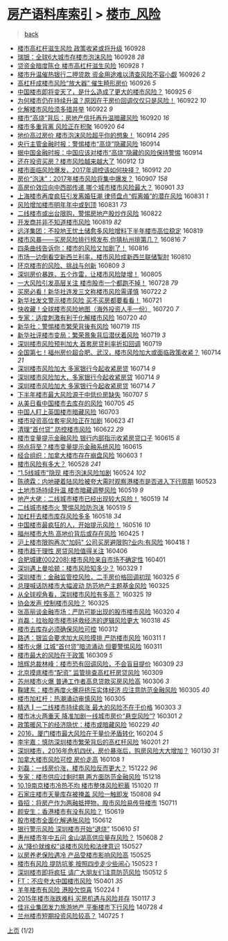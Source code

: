 [房产语料库索引](../../README.md)  > [楼市_风险](楼市_风险.md)
====
> [back](../README.md)

- [楼市高杠杆滋生风险 政策收紧或将升级](http://jkwz.applinzi.com/ittc/6882835390741873668.html#%E6%A5%BC%E5%B8%82%E9%AB%98%E6%9D%A0%E6%9D%86%E6%BB%8B%E7%94%9F%E9%A3%8E%E9%99%A9+%E6%94%BF%E7%AD%96%E6%94%B6%E7%B4%A7%E6%88%96%E5%B0%86%E5%8D%87%E7%BA%A7) 160928  
- [瑞银：全球6大城市存楼市泡沫风险](http://jkwz.applinzi.com/ittc/6882853991909688325.html#%E7%91%9E%E9%93%B6%EF%BC%9A%E5%85%A8%E7%90%836%E5%A4%A7%E5%9F%8E%E5%B8%82%E5%AD%98%E6%A5%BC%E5%B8%82%E6%B3%A1%E6%B2%AB%E9%A3%8E%E9%99%A9) 160928 *28* 
- [贷资金暗度陈仓 楼市高杠杆滋生风险](http://jkwz.applinzi.com/ittc/6882811814227739653.html#%E8%B4%B7%E8%B5%84%E9%87%91%E6%9A%97%E5%BA%A6%E9%99%88%E4%BB%93+%E6%A5%BC%E5%B8%82%E9%AB%98%E6%9D%A0%E6%9D%86%E6%BB%8B%E7%94%9F%E9%A3%8E%E9%99%A9) 160928 *1* 
- [楼市升温催热银行二押贷款 资金用途难以清查风险不容小觑](http://jkwz.applinzi.com/ittc/6882106393825379333.html#%E6%A5%BC%E5%B8%82%E5%8D%87%E6%B8%A9%E5%82%AC%E7%83%AD%E9%93%B6%E8%A1%8C%E4%BA%8C%E6%8A%BC%E8%B4%B7%E6%AC%BE+%E8%B5%84%E9%87%91%E7%94%A8%E9%80%94%E9%9A%BE%E4%BB%A5%E6%B8%85%E6%9F%A5%E9%A3%8E%E9%99%A9%E4%B8%8D%E5%AE%B9%E5%B0%8F%E8%A7%91) 160926 *2* 
- [高杠杆成楼市风险“放大器” 催生畸形房价](http://jkwz.applinzi.com/ittc/6882069698170061828.html#%E9%AB%98%E6%9D%A0%E6%9D%86%E6%88%90%E6%A5%BC%E5%B8%82%E9%A3%8E%E9%99%A9%E2%80%9C%E6%94%BE%E5%A4%A7%E5%99%A8%E2%80%9D+%E5%82%AC%E7%94%9F%E7%95%B8%E5%BD%A2%E6%88%BF%E4%BB%B7) 160926 *5* 
- [中国楼市即将变天了，是什么造成了更大的楼市风险？](http://jkwz.applinzi.com/ittc/6881771073758036996.html#%E4%B8%AD%E5%9B%BD%E6%A5%BC%E5%B8%82%E5%8D%B3%E5%B0%86%E5%8F%98%E5%A4%A9%E4%BA%86%EF%BC%8C%E6%98%AF%E4%BB%80%E4%B9%88%E9%80%A0%E6%88%90%E4%BA%86%E6%9B%B4%E5%A4%A7%E7%9A%84%E6%A5%BC%E5%B8%82%E9%A3%8E%E9%99%A9%EF%BC%9F) 160925 *6* 
- [为何楼市仍在持续升温？原因在于房价回调仅仅只是风险！](http://jkwz.applinzi.com/ittc/6880718147241378820.html#%E4%B8%BA%E4%BD%95%E6%A5%BC%E5%B8%82%E4%BB%8D%E5%9C%A8%E6%8C%81%E7%BB%AD%E5%8D%87%E6%B8%A9%EF%BC%9F%E5%8E%9F%E5%9B%A0%E5%9C%A8%E4%BA%8E%E6%88%BF%E4%BB%B7%E5%9B%9E%E8%B0%83%E4%BB%85%E4%BB%85%E5%8F%AA%E6%98%AF%E9%A3%8E%E9%99%A9%EF%BC%81) 160922 *10* 
- [化解楼市风险须多措并举](http://jkwz.applinzi.com/ittc/6880633463027270660.html#%E5%8C%96%E8%A7%A3%E6%A5%BC%E5%B8%82%E9%A3%8E%E9%99%A9%E9%A1%BB%E5%A4%9A%E6%8E%AA%E5%B9%B6%E4%B8%BE) 160922 *9* 
- [楼市“高烧”背后：房地产信托再升温暗藏风险](http://jkwz.applinzi.com/ittc/6879833660617917444.html#%E6%A5%BC%E5%B8%82%E2%80%9C%E9%AB%98%E7%83%A7%E2%80%9D%E8%83%8C%E5%90%8E%EF%BC%9A%E6%88%BF%E5%9C%B0%E4%BA%A7%E4%BF%A1%E6%89%98%E5%86%8D%E5%8D%87%E6%B8%A9%E6%9A%97%E8%97%8F%E9%A3%8E%E9%99%A9) 160920 *16* 
- [楼市多重背离 风险正在积聚](http://jkwz.applinzi.com/ittc/6879768540197946373.html#%E6%A5%BC%E5%B8%82%E5%A4%9A%E9%87%8D%E8%83%8C%E7%A6%BB+%E9%A3%8E%E9%99%A9%E6%AD%A3%E5%9C%A8%E7%A7%AF%E8%81%9A) 160920 *64* 
- [地价高过房价 楼市泡沫风险超乎你的想象！](http://jkwz.applinzi.com/ittc/6877813436498576388.html#%E5%9C%B0%E4%BB%B7%E9%AB%98%E8%BF%87%E6%88%BF%E4%BB%B7+%E6%A5%BC%E5%B8%82%E6%B3%A1%E6%B2%AB%E9%A3%8E%E9%99%A9%E8%B6%85%E4%B9%8E%E4%BD%A0%E7%9A%84%E6%83%B3%E8%B1%A1%EF%BC%81) 160914 *295* 
- [央行主管金融时报：警惕楼市“高烧”隐藏风险](http://jkwz.applinzi.com/ittc/6877650480896934917.html#%E5%A4%AE%E8%A1%8C%E4%B8%BB%E7%AE%A1%E9%87%91%E8%9E%8D%E6%97%B6%E6%8A%A5%EF%BC%9A%E8%AD%A6%E6%83%95%E6%A5%BC%E5%B8%82%E2%80%9C%E9%AB%98%E7%83%A7%E2%80%9D%E9%9A%90%E8%97%8F%E9%A3%8E%E9%99%A9) 160914  
- [据中国金融时报：中国应该对楼市“高烧”隐藏的风险保持警惕](http://jkwz.applinzi.com/ittc/6877633567743542277.html#%E6%8D%AE%E4%B8%AD%E5%9B%BD%E9%87%91%E8%9E%8D%E6%97%B6%E6%8A%A5%EF%BC%9A%E4%B8%AD%E5%9B%BD%E5%BA%94%E8%AF%A5%E5%AF%B9%E6%A5%BC%E5%B8%82%E2%80%9C%E9%AB%98%E7%83%A7%E2%80%9D%E9%9A%90%E8%97%8F%E7%9A%84%E9%A3%8E%E9%99%A9%E4%BF%9D%E6%8C%81%E8%AD%A6%E6%83%95) 160914  
- [还在投资买房？楼市风险越来越大了](http://jkwz.applinzi.com/ittc/6877042837035680773.html#%E8%BF%98%E5%9C%A8%E6%8A%95%E8%B5%84%E4%B9%B0%E6%88%BF%EF%BC%9F%E6%A5%BC%E5%B8%82%E9%A3%8E%E9%99%A9%E8%B6%8A%E6%9D%A5%E8%B6%8A%E5%A4%A7%E4%BA%86) 160912 *13* 
- [楼市面临风险爆发，2017年调控该如何抉择？](http://jkwz.applinzi.com/ittc/6876921264496706564.html#%E6%A5%BC%E5%B8%82%E9%9D%A2%E4%B8%B4%E9%A3%8E%E9%99%A9%E7%88%86%E5%8F%91%EF%BC%8C2017%E5%B9%B4%E8%B0%83%E6%8E%A7%E8%AF%A5%E5%A6%82%E4%BD%95%E6%8A%89%E6%8B%A9%EF%BC%9F) 160912 *20* 
- [房价“泡沫”：2017年楼市风险将集中爆发？](http://jkwz.applinzi.com/ittc/6875152868465705988.html#%E6%88%BF%E4%BB%B7%E2%80%9C%E6%B3%A1%E6%B2%AB%E2%80%9D%EF%BC%9A2017%E5%B9%B4%E6%A5%BC%E5%B8%82%E9%A3%8E%E9%99%A9%E5%B0%86%E9%9B%86%E4%B8%AD%E7%88%86%E5%8F%91%EF%BC%9F) 160907 *158* 
- [高房价效应向中西部传递 哪个城市楼市风险最大？](http://jkwz.applinzi.com/ittc/6872983439334179844.html#%E9%AB%98%E6%88%BF%E4%BB%B7%E6%95%88%E5%BA%94%E5%90%91%E4%B8%AD%E8%A5%BF%E9%83%A8%E4%BC%A0%E9%80%92+%E5%93%AA%E4%B8%AA%E5%9F%8E%E5%B8%82%E6%A5%BC%E5%B8%82%E9%A3%8E%E9%99%A9%E6%9C%80%E5%A4%A7%EF%BC%9F) 160901 *33* 
- [上海楼市再度疯狂引发离婚狂潮 律师盘点“假离婚”的潜在风险](http://jkwz.applinzi.com/ittc/6872538958885553156.html#%E4%B8%8A%E6%B5%B7%E6%A5%BC%E5%B8%82%E5%86%8D%E5%BA%A6%E7%96%AF%E7%8B%82%E5%BC%95%E5%8F%91%E7%A6%BB%E5%A9%9A%E7%8B%82%E6%BD%AE+%E5%BE%8B%E5%B8%88%E7%9B%98%E7%82%B9%E2%80%9C%E5%81%87%E7%A6%BB%E5%A9%9A%E2%80%9D%E7%9A%84%E6%BD%9C%E5%9C%A8%E9%A3%8E%E9%99%A9) 160831 *1* 
- [风险增加楼市明年年中或到顶](http://jkwz.applinzi.com/ittc/6872443507234587653.html#%E9%A3%8E%E9%99%A9%E5%A2%9E%E5%8A%A0%E6%A5%BC%E5%B8%82%E6%98%8E%E5%B9%B4%E5%B9%B4%E4%B8%AD%E6%88%96%E5%88%B0%E9%A1%B6) 160831 *73* 
- [二线楼市或出台限购，警惕房地产股炒作风险](http://jkwz.applinzi.com/ittc/6869137086669652997.html#%E4%BA%8C%E7%BA%BF%E6%A5%BC%E5%B8%82%E6%88%96%E5%87%BA%E5%8F%B0%E9%99%90%E8%B4%AD%EF%BC%8C%E8%AD%A6%E6%83%95%E6%88%BF%E5%9C%B0%E4%BA%A7%E8%82%A1%E7%82%92%E4%BD%9C%E9%A3%8E%E9%99%A9) 160822  
- [开发商并非不知道楼市风险](http://jkwz.applinzi.com/ittc/6868207783782122501.html#%E5%BC%80%E5%8F%91%E5%95%86%E5%B9%B6%E9%9D%9E%E4%B8%8D%E7%9F%A5%E9%81%93%E6%A5%BC%E5%B8%82%E9%A3%8E%E9%99%A9) 160819 *82* 
- [远洋集团：不投地王忧土储愈多风险增料下半年楼市高位稳定](http://jkwz.applinzi.com/ittc/6868058450730419204.html#%E8%BF%9C%E6%B4%8B%E9%9B%86%E5%9B%A2%EF%BC%9A%E4%B8%8D%E6%8A%95%E5%9C%B0%E7%8E%8B%E5%BF%A7%E5%9C%9F%E5%82%A8%E6%84%88%E5%A4%9A%E9%A3%8E%E9%99%A9%E5%A2%9E%E6%96%99%E4%B8%8B%E5%8D%8A%E5%B9%B4%E6%A5%BC%E5%B8%82%E9%AB%98%E4%BD%8D%E7%A8%B3%E5%AE%9A) 160819  
- [楼市风暴——买房风险排行榜发布,你猜杭州排第几？](http://jkwz.applinzi.com/ittc/6866968303104427012.html#%E6%A5%BC%E5%B8%82%E9%A3%8E%E6%9A%B4%E2%80%94%E2%80%94%E4%B9%B0%E6%88%BF%E9%A3%8E%E9%99%A9%E6%8E%92%E8%A1%8C%E6%A6%9C%E5%8F%91%E5%B8%83%2C%E4%BD%A0%E7%8C%9C%E6%9D%AD%E5%B7%9E%E6%8E%92%E7%AC%AC%E5%87%A0%EF%BC%9F) 160816 *7* 
- [四条曲线告诉你：楼市的风险又加剧了！](http://jkwz.applinzi.com/ittc/6866856401967776773.html#%E5%9B%9B%E6%9D%A1%E6%9B%B2%E7%BA%BF%E5%91%8A%E8%AF%89%E4%BD%A0%EF%BC%9A%E6%A5%BC%E5%B8%82%E7%9A%84%E9%A3%8E%E9%99%A9%E5%8F%88%E5%8A%A0%E5%89%A7%E4%BA%86%EF%BC%81) 160816  
- [市场一边倒看空新西兰利率，楼市风险成新西兰联储掣肘](http://jkwz.applinzi.com/ittc/6864681186928100357.html#%E5%B8%82%E5%9C%BA%E4%B8%80%E8%BE%B9%E5%80%92%E7%9C%8B%E7%A9%BA%E6%96%B0%E8%A5%BF%E5%85%B0%E5%88%A9%E7%8E%87%EF%BC%8C%E6%A5%BC%E5%B8%82%E9%A3%8E%E9%99%A9%E6%88%90%E6%96%B0%E8%A5%BF%E5%85%B0%E8%81%94%E5%82%A8%E6%8E%A3%E8%82%98) 160810  
- [环京楼市的风险、挑战与创新](http://jkwz.applinzi.com/ittc/6864297727122473988.html#%E7%8E%AF%E4%BA%AC%E6%A5%BC%E5%B8%82%E7%9A%84%E9%A3%8E%E9%99%A9%E3%80%81%E6%8C%91%E6%88%98%E4%B8%8E%E5%88%9B%E6%96%B0) 160809 *3* 
- [深圳房价暴跌，五个炸雷，让楼市风险陡增！](http://jkwz.applinzi.com/ittc/6863001084565652485.html#%E6%B7%B1%E5%9C%B3%E6%88%BF%E4%BB%B7%E6%9A%B4%E8%B7%8C%EF%BC%8C%E4%BA%94%E4%B8%AA%E7%82%B8%E9%9B%B7%EF%BC%8C%E8%AE%A9%E6%A5%BC%E5%B8%82%E9%A3%8E%E9%99%A9%E9%99%A1%E5%A2%9E%EF%BC%81) 160805  
- [一大风险引发高层关注 楼市股市一个都跑不掉！](http://jkwz.applinzi.com/ittc/6859995095604134916.html#%E4%B8%80%E5%A4%A7%E9%A3%8E%E9%99%A9%E5%BC%95%E5%8F%91%E9%AB%98%E5%B1%82%E5%85%B3%E6%B3%A8+%E6%A5%BC%E5%B8%82%E8%82%A1%E5%B8%82%E4%B8%80%E4%B8%AA%E9%83%BD%E8%B7%91%E4%B8%8D%E6%8E%89%EF%BC%81) 160728 *79* 
- [买房必看！新华社连发三文称楼市风险需谨慎](http://jkwz.applinzi.com/ittc/6857365184590644228.html#%E4%B9%B0%E6%88%BF%E5%BF%85%E7%9C%8B%EF%BC%81%E6%96%B0%E5%8D%8E%E7%A4%BE%E8%BF%9E%E5%8F%91%E4%B8%89%E6%96%87%E7%A7%B0%E6%A5%BC%E5%B8%82%E9%A3%8E%E9%99%A9%E9%9C%80%E8%B0%A8%E6%85%8E) 160722 *2* 
- [新华社发文警示楼市风险 买不买房都要看看！](http://jkwz.applinzi.com/ittc/6857358203393934341.html#%E6%96%B0%E5%8D%8E%E7%A4%BE%E5%8F%91%E6%96%87%E8%AD%A6%E7%A4%BA%E6%A5%BC%E5%B8%82%E9%A3%8E%E9%99%A9+%E4%B9%B0%E4%B8%8D%E4%B9%B0%E6%88%BF%E9%83%BD%E8%A6%81%E7%9C%8B%E7%9C%8B%EF%BC%81) 160721  
- [快收藏！全球楼市风险地图（海外投资人手一份）](http://jkwz.applinzi.com/ittc/6856928719259845636.html#%E5%BF%AB%E6%94%B6%E8%97%8F%EF%BC%81%E5%85%A8%E7%90%83%E6%A5%BC%E5%B8%82%E9%A3%8E%E9%99%A9%E5%9C%B0%E5%9B%BE%EF%BC%88%E6%B5%B7%E5%A4%96%E6%8A%95%E8%B5%84%E4%BA%BA%E6%89%8B%E4%B8%80%E4%BB%BD%EF%BC%89) 160720 *7* 
- [专家：适度刺激有利于化解楼市风险](http://jkwz.applinzi.com/ittc/6856851503180153861.html#%E4%B8%93%E5%AE%B6%EF%BC%9A%E9%80%82%E5%BA%A6%E5%88%BA%E6%BF%80%E6%9C%89%E5%88%A9%E4%BA%8E%E5%8C%96%E8%A7%A3%E6%A5%BC%E5%B8%82%E9%A3%8E%E9%99%A9) 160720 *40* 
- [新华社：警惕楼市繁荣背後有风险](http://jkwz.applinzi.com/ittc/6856615341144409092.html#%E6%96%B0%E5%8D%8E%E7%A4%BE%EF%BC%9A%E8%AD%A6%E6%83%95%E6%A5%BC%E5%B8%82%E7%B9%81%E8%8D%A3%E8%83%8C%E5%BE%8C%E6%9C%89%E9%A3%8E%E9%99%A9) 160719 *115* 
- [新华社评楼市变局：繁荣景象背后潜伏着风险](http://jkwz.applinzi.com/ittc/6856605119893996549.html#%E6%96%B0%E5%8D%8E%E7%A4%BE%E8%AF%84%E6%A5%BC%E5%B8%82%E5%8F%98%E5%B1%80%EF%BC%9A%E7%B9%81%E8%8D%A3%E6%99%AF%E8%B1%A1%E8%83%8C%E5%90%8E%E6%BD%9C%E4%BC%8F%E7%9D%80%E9%A3%8E%E9%99%A9) 160719 *3* 
- [深圳楼市风险预判加大 首套房贷利率折扣回调](http://jkwz.applinzi.com/ittc/6856473493230846981.html#%E6%B7%B1%E5%9C%B3%E6%A5%BC%E5%B8%82%E9%A3%8E%E9%99%A9%E9%A2%84%E5%88%A4%E5%8A%A0%E5%A4%A7+%E9%A6%96%E5%A5%97%E6%88%BF%E8%B4%B7%E5%88%A9%E7%8E%87%E6%8A%98%E6%89%A3%E5%9B%9E%E8%B0%83) 160719  
- [全国第七！福州房价超合肥、武汉，楼市风险加大或面临政策收紧？](http://jkwz.applinzi.com/ittc/6854796263995999237.html#%E5%85%A8%E5%9B%BD%E7%AC%AC%E4%B8%83%EF%BC%81%E7%A6%8F%E5%B7%9E%E6%88%BF%E4%BB%B7%E8%B6%85%E5%90%88%E8%82%A5%E3%80%81%E6%AD%A6%E6%B1%89%EF%BC%8C%E6%A5%BC%E5%B8%82%E9%A3%8E%E9%99%A9%E5%8A%A0%E5%A4%A7%E6%88%96%E9%9D%A2%E4%B8%B4%E6%94%BF%E7%AD%96%E6%94%B6%E7%B4%A7%EF%BC%9F) 160714 *21* 
- [深圳楼市风险加大 多家银行今起收紧房贷](http://jkwz.applinzi.com/ittc/6854700009119024133.html#%E6%B7%B1%E5%9C%B3%E6%A5%BC%E5%B8%82%E9%A3%8E%E9%99%A9%E5%8A%A0%E5%A4%A7+%E5%A4%9A%E5%AE%B6%E9%93%B6%E8%A1%8C%E4%BB%8A%E8%B5%B7%E6%94%B6%E7%B4%A7%E6%88%BF%E8%B4%B7) 160714 *9* 
- [深圳楼市风险加大，多家银行今起收紧房贷](http://jkwz.applinzi.com/ittc/6854640642873099268.html#%E6%B7%B1%E5%9C%B3%E6%A5%BC%E5%B8%82%E9%A3%8E%E9%99%A9%E5%8A%A0%E5%A4%A7%EF%BC%8C%E5%A4%9A%E5%AE%B6%E9%93%B6%E8%A1%8C%E4%BB%8A%E8%B5%B7%E6%94%B6%E7%B4%A7%E6%88%BF%E8%B4%B7) 160714 *9* 
- [深圳楼市风险加大 多家银行今起收紧房贷](http://jkwz.applinzi.com/ittc/6854634372996793349.html#%E6%B7%B1%E5%9C%B3%E6%A5%BC%E5%B8%82%E9%A3%8E%E9%99%A9%E5%8A%A0%E5%A4%A7+%E5%A4%9A%E5%AE%B6%E9%93%B6%E8%A1%8C%E4%BB%8A%E8%B5%B7%E6%94%B6%E7%B4%A7%E6%88%BF%E8%B4%B7) 160714 *7* 
- [下半年楼市最大风险源于中低价房缺失](http://jkwz.applinzi.com/ittc/6851957825559069701.html#%E4%B8%8B%E5%8D%8A%E5%B9%B4%E6%A5%BC%E5%B8%82%E6%9C%80%E5%A4%A7%E9%A3%8E%E9%99%A9%E6%BA%90%E4%BA%8E%E4%B8%AD%E4%BD%8E%E4%BB%B7%E6%88%BF%E7%BC%BA%E5%A4%B1) 160707 *5* 
- [从美日看中国楼市去库存的风险](http://jkwz.applinzi.com/ittc/6847795220993033220.html#%E4%BB%8E%E7%BE%8E%E6%97%A5%E7%9C%8B%E4%B8%AD%E5%9B%BD%E6%A5%BC%E5%B8%82%E5%8E%BB%E5%BA%93%E5%AD%98%E7%9A%84%E9%A3%8E%E9%99%A9) 160705 *45* 
- [中国人盯上英国楼市暗藏风险](http://jkwz.applinzi.com/ittc/6850574245071160324.html#%E4%B8%AD%E5%9B%BD%E4%BA%BA%E7%9B%AF%E4%B8%8A%E8%8B%B1%E5%9B%BD%E6%A5%BC%E5%B8%82%E6%9A%97%E8%97%8F%E9%A3%8E%E9%99%A9) 160703  
- [楼市投资高位套牢风险正在加剧](http://jkwz.applinzi.com/ittc/6846860616257766405.html#%E6%A5%BC%E5%B8%82%E6%8A%95%E8%B5%84%E9%AB%98%E4%BD%8D%E5%A5%97%E7%89%A2%E9%A3%8E%E9%99%A9%E6%AD%A3%E5%9C%A8%E5%8A%A0%E5%89%A7) 160623 *41* 
- [清理“首付贷” 防控楼市风险](http://jkwz.applinzi.com/ittc/6846505787350057988.html#%E6%B8%85%E7%90%86%E2%80%9C%E9%A6%96%E4%BB%98%E8%B4%B7%E2%80%9D+%E9%98%B2%E6%8E%A7%E6%A5%BC%E5%B8%82%E9%A3%8E%E9%99%A9) 160622 *29* 
- [楼市变量提示金融风险 银行内部指示收紧房贷口子](http://jkwz.applinzi.com/ittc/6843879920513844228.html#%E6%A5%BC%E5%B8%82%E5%8F%98%E9%87%8F%E6%8F%90%E7%A4%BA%E9%87%91%E8%9E%8D%E9%A3%8E%E9%99%A9+%E9%93%B6%E8%A1%8C%E5%86%85%E9%83%A8%E6%8C%87%E7%A4%BA%E6%94%B6%E7%B4%A7%E6%88%BF%E8%B4%B7%E5%8F%A3%E5%AD%90) 160615 *8* 
- [拐点将至？楼市变量提示金融系统风险](http://jkwz.applinzi.com/ittc/6843872906811278340.html#%E6%8B%90%E7%82%B9%E5%B0%86%E8%87%B3%EF%BC%9F%E6%A5%BC%E5%B8%82%E5%8F%98%E9%87%8F%E6%8F%90%E7%A4%BA%E9%87%91%E8%9E%8D%E7%B3%BB%E7%BB%9F%E9%A3%8E%E9%99%A9) 160615  
- [经合组织：加拿大楼市存在崩盘风险](http://jkwz.applinzi.com/ittc/6839276919203562500.html#%E7%BB%8F%E5%90%88%E7%BB%84%E7%BB%87%EF%BC%9A%E5%8A%A0%E6%8B%BF%E5%A4%A7%E6%A5%BC%E5%B8%82%E5%AD%98%E5%9C%A8%E5%B4%A9%E7%9B%98%E9%A3%8E%E9%99%A9) 160603 *1* 
- [楼市风险有多大？](http://jkwz.applinzi.com/ittc/6837178253454083077.html#%E6%A5%BC%E5%B8%82%E9%A3%8E%E9%99%A9%E6%9C%89%E5%A4%9A%E5%A4%A7%EF%BC%9F) 160528 *241* 
- [“1.5线城市”隐现 楼市泡沫风险加剧](http://jkwz.applinzi.com/ittc/6835820872610612228.html#%E2%80%9C1.5%E7%BA%BF%E5%9F%8E%E5%B8%82%E2%80%9D%E9%9A%90%E7%8E%B0+%E6%A5%BC%E5%B8%82%E6%B3%A1%E6%B2%AB%E9%A3%8E%E9%99%A9%E5%8A%A0%E5%89%A7) 160524 *102* 
- [陈德霖：内地硬着陆风险被夸大需时观察港楼市是否进入下行周期](http://jkwz.applinzi.com/ittc/6835403508337345540.html#%E9%99%88%E5%BE%B7%E9%9C%96%EF%BC%9A%E5%86%85%E5%9C%B0%E7%A1%AC%E7%9D%80%E9%99%86%E9%A3%8E%E9%99%A9%E8%A2%AB%E5%A4%B8%E5%A4%A7%E9%9C%80%E6%97%B6%E8%A7%82%E5%AF%9F%E6%B8%AF%E6%A5%BC%E5%B8%82%E6%98%AF%E5%90%A6%E8%BF%9B%E5%85%A5%E4%B8%8B%E8%A1%8C%E5%91%A8%E6%9C%9F) 160523  
- [土地市场持续升温 楼市暗藏调整风险](http://jkwz.applinzi.com/ittc/6833933296769434629.html#%E5%9C%9F%E5%9C%B0%E5%B8%82%E5%9C%BA%E6%8C%81%E7%BB%AD%E5%8D%87%E6%B8%A9+%E6%A5%BC%E5%B8%82%E6%9A%97%E8%97%8F%E8%B0%83%E6%95%B4%E9%A3%8E%E9%99%A9) 160519 *9* 
- [地产大佬：二线城市楼市已经出现较大风险！](http://jkwz.applinzi.com/ittc/6833922586261849092.html#%E5%9C%B0%E4%BA%A7%E5%A4%A7%E4%BD%AC%EF%BC%9A%E4%BA%8C%E7%BA%BF%E5%9F%8E%E5%B8%82%E6%A5%BC%E5%B8%82%E5%B7%B2%E7%BB%8F%E5%87%BA%E7%8E%B0%E8%BE%83%E5%A4%A7%E9%A3%8E%E9%99%A9%EF%BC%81) 160519 *14* 
- [二线城市楼市火 警惕风险防泡沫](http://jkwz.applinzi.com/ittc/6833823456596329476.html#%E4%BA%8C%E7%BA%BF%E5%9F%8E%E5%B8%82%E6%A5%BC%E5%B8%82%E7%81%AB+%E8%AD%A6%E6%83%95%E9%A3%8E%E9%99%A9%E9%98%B2%E6%B3%A1%E6%B2%AB) 160519 *5* 
- [加杠杆去楼市库存风险多多](http://jkwz.applinzi.com/ittc/6833450595436217349.html#%E5%8A%A0%E6%9D%A0%E6%9D%86%E5%8E%BB%E6%A5%BC%E5%B8%82%E5%BA%93%E5%AD%98%E9%A3%8E%E9%99%A9%E5%A4%9A%E5%A4%9A) 160518 *34* 
- [中国楼市最疯狂的人，开始提示风险！](http://jkwz.applinzi.com/ittc/6832902280286045188.html#%E4%B8%AD%E5%9B%BD%E6%A5%BC%E5%B8%82%E6%9C%80%E7%96%AF%E7%8B%82%E7%9A%84%E4%BA%BA%EF%BC%8C%E5%BC%80%E5%A7%8B%E6%8F%90%E7%A4%BA%E9%A3%8E%E9%99%A9%EF%BC%81) 160516 *10* 
- [福州楼市大热 高地价背后或存在风险](http://jkwz.applinzi.com/ittc/6825051479559635973.html#%E7%A6%8F%E5%B7%9E%E6%A5%BC%E5%B8%82%E5%A4%A7%E7%83%AD+%E9%AB%98%E5%9C%B0%E4%BB%B7%E8%83%8C%E5%90%8E%E6%88%96%E5%AD%98%E5%9C%A8%E9%A3%8E%E9%99%A9) 160425 *1* 
- [沪上楼市限购再次&quot;加码&quot; 公司买房避限购?业内:有风险](http://jkwz.applinzi.com/ittc/6822375478690055173.html#%E6%B2%AA%E4%B8%8A%E6%A5%BC%E5%B8%82%E9%99%90%E8%B4%AD%E5%86%8D%E6%AC%A1%26quot%3B%E5%8A%A0%E7%A0%81%26quot%3B+%E5%85%AC%E5%8F%B8%E4%B9%B0%E6%88%BF%E9%81%BF%E9%99%90%E8%B4%AD%3F%E4%B8%9A%E5%86%85%3A%E6%9C%89%E9%A3%8E%E9%99%A9) 160418 *1* 
- [楼市趋于理性 房贷风险值得关注](http://jkwz.applinzi.com/ittc/6817846993569186821.html#%E6%A5%BC%E5%B8%82%E8%B6%8B%E4%BA%8E%E7%90%86%E6%80%A7+%E6%88%BF%E8%B4%B7%E9%A3%8E%E9%99%A9%E5%80%BC%E5%BE%97%E5%85%B3%E6%B3%A8) 160406  
- [合肥城建(002208):楼市风险来自市场不确定性](http://jkwz.applinzi.com/ittc/6816206408710095876.html#%E5%90%88%E8%82%A5%E5%9F%8E%E5%BB%BA%28002208%29%3A%E6%A5%BC%E5%B8%82%E9%A3%8E%E9%99%A9%E6%9D%A5%E8%87%AA%E5%B8%82%E5%9C%BA%E4%B8%8D%E7%A1%AE%E5%AE%9A%E6%80%A7) 160401  
- [深圳遇上曼哈顿：楼市风险知多少？](http://jkwz.applinzi.com/ittc/6814811369039725573.html#%E6%B7%B1%E5%9C%B3%E9%81%87%E4%B8%8A%E6%9B%BC%E5%93%88%E9%A1%BF%EF%BC%9A%E6%A5%BC%E5%B8%82%E9%A3%8E%E9%99%A9%E7%9F%A5%E5%A4%9A%E5%B0%91%EF%BC%9F) 160329 *1* 
- [深圳楼市：金融监管控风险，二手房价格回调初现](http://jkwz.applinzi.com/ittc/6813542649453609988.html#%E6%B7%B1%E5%9C%B3%E6%A5%BC%E5%B8%82%EF%BC%9A%E9%87%91%E8%9E%8D%E7%9B%91%E7%AE%A1%E6%8E%A7%E9%A3%8E%E9%99%A9%EF%BC%8C%E4%BA%8C%E6%89%8B%E6%88%BF%E4%BB%B7%E6%A0%BC%E5%9B%9E%E8%B0%83%E5%88%9D%E7%8E%B0) 160325 *6* 
- [总理喊话防楼市大幅波动 防范地产主题基金风险](http://jkwz.applinzi.com/ittc/6813540236277580804.html#%E6%80%BB%E7%90%86%E5%96%8A%E8%AF%9D%E9%98%B2%E6%A5%BC%E5%B8%82%E5%A4%A7%E5%B9%85%E6%B3%A2%E5%8A%A8+%E9%98%B2%E8%8C%83%E5%9C%B0%E4%BA%A7%E4%B8%BB%E9%A2%98%E5%9F%BA%E9%87%91%E9%A3%8E%E9%99%A9) 160325  
- [从全球视角看，深圳楼市风险有多高？](http://jkwz.applinzi.com/ittc/6813428502598517764.html#%E4%BB%8E%E5%85%A8%E7%90%83%E8%A7%86%E8%A7%92%E7%9C%8B%EF%BC%8C%E6%B7%B1%E5%9C%B3%E6%A5%BC%E5%B8%82%E9%A3%8E%E9%99%A9%E6%9C%89%E5%A4%9A%E9%AB%98%EF%BC%9F) 160325 *19* 
- [协会发声 控制楼市风险？](http://jkwz.applinzi.com/ittc/6813394069350777860.html#%E5%8D%8F%E4%BC%9A%E5%8F%91%E5%A3%B0+%E6%8E%A7%E5%88%B6%E6%A5%BC%E5%B8%82%E9%A3%8E%E9%99%A9%EF%BC%9F) 160325  
- [张高丽谈金融市场：严防可能出现的股市楼市风险](http://jkwz.applinzi.com/ittc/6811611473314841604.html#%E5%BC%A0%E9%AB%98%E4%B8%BD%E8%B0%88%E9%87%91%E8%9E%8D%E5%B8%82%E5%9C%BA%EF%BC%9A%E4%B8%A5%E9%98%B2%E5%8F%AF%E8%83%BD%E5%87%BA%E7%8E%B0%E7%9A%84%E8%82%A1%E5%B8%82%E6%A5%BC%E5%B8%82%E9%A3%8E%E9%99%A9) 160320 *4* 
- [肖磊：拉抬股市楼市拯救经济的逻辑风险更大](http://jkwz.applinzi.com/ittc/6810950979767763973.html#%E8%82%96%E7%A3%8A%EF%BC%9A%E6%8B%89%E6%8A%AC%E8%82%A1%E5%B8%82%E6%A5%BC%E5%B8%82%E6%8B%AF%E6%95%91%E7%BB%8F%E6%B5%8E%E7%9A%84%E9%80%BB%E8%BE%91%E9%A3%8E%E9%99%A9%E6%9B%B4%E5%A4%A7) 160318 *45* 
- [楼市去库存必须确保风险可控](http://jkwz.applinzi.com/ittc/6808614053647746053.html#%E6%A5%BC%E5%B8%82%E5%8E%BB%E5%BA%93%E5%AD%98%E5%BF%85%E9%A1%BB%E7%A1%AE%E4%BF%9D%E9%A3%8E%E9%99%A9%E5%8F%AF%E6%8E%A7) 160312  
- [路透：银监会要求加大风险摸排 严防楼市风险](http://jkwz.applinzi.com/ittc/6808346423221289988.html#%E8%B7%AF%E9%80%8F%EF%BC%9A%E9%93%B6%E7%9B%91%E4%BC%9A%E8%A6%81%E6%B1%82%E5%8A%A0%E5%A4%A7%E9%A3%8E%E9%99%A9%E6%91%B8%E6%8E%92+%E4%B8%A5%E9%98%B2%E6%A5%BC%E5%B8%82%E9%A3%8E%E9%99%A9) 160311 *1* 
- [楼市火爆 江城“首付贷”暗流涌动 但要警惕风险](http://jkwz.applinzi.com/ittc/6808229877744403461.html#%E6%A5%BC%E5%B8%82%E7%81%AB%E7%88%86+%E6%B1%9F%E5%9F%8E%E2%80%9C%E9%A6%96%E4%BB%98%E8%B4%B7%E2%80%9D%E6%9A%97%E6%B5%81%E6%B6%8C%E5%8A%A8+%E4%BD%86%E8%A6%81%E8%AD%A6%E6%83%95%E9%A3%8E%E9%99%A9) 160311  
- [楼市最大的风险在于政策](http://jkwz.applinzi.com/ittc/6807705458554962948.html#%E6%A5%BC%E5%B8%82%E6%9C%80%E5%A4%A7%E7%9A%84%E9%A3%8E%E9%99%A9%E5%9C%A8%E4%BA%8E%E6%94%BF%E7%AD%96) 160309 *5* 
- [旭辉总裁林峰：楼市恐有回调风险，不会盲目提价](http://jkwz.applinzi.com/ittc/6807692256190399492.html#%E6%97%AD%E8%BE%89%E6%80%BB%E8%A3%81%E6%9E%97%E5%B3%B0%EF%BC%9A%E6%A5%BC%E5%B8%82%E6%81%90%E6%9C%89%E5%9B%9E%E8%B0%83%E9%A3%8E%E9%99%A9%EF%BC%8C%E4%B8%8D%E4%BC%9A%E7%9B%B2%E7%9B%AE%E6%8F%90%E4%BB%B7) 160309 *23* 
- [北京摸底楼市“配资” 监管排查高杠杆房贷风险](http://jkwz.applinzi.com/ittc/6807523108583900164.html#%E5%8C%97%E4%BA%AC%E6%91%B8%E5%BA%95%E6%A5%BC%E5%B8%82%E2%80%9C%E9%85%8D%E8%B5%84%E2%80%9D+%E7%9B%91%E7%AE%A1%E6%8E%92%E6%9F%A5%E9%AB%98%E6%9D%A0%E6%9D%86%E6%88%BF%E8%B4%B7%E9%A3%8E%E9%99%A9) 160309  
- [苏州楼市火爆 普通工作者高息贷款买房风险高](http://jkwz.applinzi.com/ittc/6806525646620591108.html#%E8%8B%8F%E5%B7%9E%E6%A5%BC%E5%B8%82%E7%81%AB%E7%88%86+%E6%99%AE%E9%80%9A%E5%B7%A5%E4%BD%9C%E8%80%85%E9%AB%98%E6%81%AF%E8%B4%B7%E6%AC%BE%E4%B9%B0%E6%88%BF%E9%A3%8E%E9%99%A9%E9%AB%98) 160306 *3* 
- [鞠建东：楼市再度火爆将挤压实体经济 应注意防范金融风险](http://jkwz.applinzi.com/ittc/6806134365499163653.html#%E9%9E%A0%E5%BB%BA%E4%B8%9C%EF%BC%9A%E6%A5%BC%E5%B8%82%E5%86%8D%E5%BA%A6%E7%81%AB%E7%88%86%E5%B0%86%E6%8C%A4%E5%8E%8B%E5%AE%9E%E4%BD%93%E7%BB%8F%E6%B5%8E+%E5%BA%94%E6%B3%A8%E6%84%8F%E9%98%B2%E8%8C%83%E9%87%91%E8%9E%8D%E9%A3%8E%E9%99%A9) 160305 *40* 
- [楼市加杠杆：热潮涌动审慎风险](http://jkwz.applinzi.com/ittc/6805948995352396804.html#%E6%A5%BC%E5%B8%82%E5%8A%A0%E6%9D%A0%E6%9D%86%EF%BC%9A%E7%83%AD%E6%BD%AE%E6%B6%8C%E5%8A%A8%E5%AE%A1%E6%85%8E%E9%A3%8E%E9%99%A9) 160305  
- [精选┃一二线楼市持续疯涨 最大的风险不在于价格](http://jkwz.applinzi.com/ittc/6805459034324861957.html#%E7%B2%BE%E9%80%89%E2%94%83%E4%B8%80%E4%BA%8C%E7%BA%BF%E6%A5%BC%E5%B8%82%E6%8C%81%E7%BB%AD%E7%96%AF%E6%B6%A8+%E6%9C%80%E5%A4%A7%E7%9A%84%E9%A3%8E%E9%99%A9%E4%B8%8D%E5%9C%A8%E4%BA%8E%E4%BB%B7%E6%A0%BC) 160303 *3* 
- [楼市冰火两重天 降准加剧一线城市房价“悬空风险”?](http://jkwz.applinzi.com/ittc/6804669786336265221.html#%E6%A5%BC%E5%B8%82%E5%86%B0%E7%81%AB%E4%B8%A4%E9%87%8D%E5%A4%A9+%E9%99%8D%E5%87%86%E5%8A%A0%E5%89%A7%E4%B8%80%E7%BA%BF%E5%9F%8E%E5%B8%82%E6%88%BF%E4%BB%B7%E2%80%9C%E6%82%AC%E7%A9%BA%E9%A3%8E%E9%99%A9%E2%80%9D%3F) 160301 *2* 
- [政策暖风下的经济隐忧：楼市或暗藏风险](http://jkwz.applinzi.com/ittc/6804188779321492485.html#%E6%94%BF%E7%AD%96%E6%9A%96%E9%A3%8E%E4%B8%8B%E7%9A%84%E7%BB%8F%E6%B5%8E%E9%9A%90%E5%BF%A7%EF%BC%9A%E6%A5%BC%E5%B8%82%E6%88%96%E6%9A%97%E8%97%8F%E9%A3%8E%E9%99%A9) 160229 *40* 
- [2016，厦门楼市最大风险在于量价矛盾转化](http://jkwz.applinzi.com/ittc/6795036554112271365.html#2016%EF%BC%8C%E5%8E%A6%E9%97%A8%E6%A5%BC%E5%B8%82%E6%9C%80%E5%A4%A7%E9%A3%8E%E9%99%A9%E5%9C%A8%E4%BA%8E%E9%87%8F%E4%BB%B7%E7%9F%9B%E7%9B%BE%E8%BD%AC%E5%8C%96) 160204 *5* 
- [李宇嘉：慎防深圳楼市繁荣背后的高杠杆风险](http://jkwz.applinzi.com/ittc/6793767925399946244.html#%E6%9D%8E%E5%AE%87%E5%98%89%EF%BC%9A%E6%85%8E%E9%98%B2%E6%B7%B1%E5%9C%B3%E6%A5%BC%E5%B8%82%E7%B9%81%E8%8D%A3%E8%83%8C%E5%90%8E%E7%9A%84%E9%AB%98%E6%9D%A0%E6%9D%86%E9%A3%8E%E9%99%A9) 160201 *21* 
- [深圳楼市，2016年危机四伏，房价暴涨后，购房风险大大增加？](http://jkwz.applinzi.com/ittc/6793021872925049860.html#%E6%B7%B1%E5%9C%B3%E6%A5%BC%E5%B8%82%EF%BC%8C2016%E5%B9%B4%E5%8D%B1%E6%9C%BA%E5%9B%9B%E4%BC%8F%EF%BC%8C%E6%88%BF%E4%BB%B7%E6%9A%B4%E6%B6%A8%E5%90%8E%EF%BC%8C%E8%B4%AD%E6%88%BF%E9%A3%8E%E9%99%A9%E5%A4%A7%E5%A4%A7%E5%A2%9E%E5%8A%A0%EF%BC%9F) 160130 *31* 
- [加拿大楼市风险可控 房价走高](http://jkwz.applinzi.com/ittc/6785040593705239556.html#%E5%8A%A0%E6%8B%BF%E5%A4%A7%E6%A5%BC%E5%B8%82%E9%A3%8E%E9%99%A9%E5%8F%AF%E6%8E%A7+%E6%88%BF%E4%BB%B7%E8%B5%B0%E9%AB%98) 160108 *1* 
- [刘磊：一线房价涨，楼市风险反而更大？](http://jkwz.applinzi.com/ittc/6778563756800082949.html#%E5%88%98%E7%A3%8A%EF%BC%9A%E4%B8%80%E7%BA%BF%E6%88%BF%E4%BB%B7%E6%B6%A8%EF%BC%8C%E6%A5%BC%E5%B8%82%E9%A3%8E%E9%99%A9%E5%8F%8D%E8%80%8C%E6%9B%B4%E5%A4%A7%EF%BC%9F) 151222 *96* 
- [专家：楼市供应过剩时期 两方面防范金融风险](http://jkwz.applinzi.com/ittc/6777194693494572037.html#%E4%B8%93%E5%AE%B6%EF%BC%9A%E6%A5%BC%E5%B8%82%E4%BE%9B%E5%BA%94%E8%BF%87%E5%89%A9%E6%97%B6%E6%9C%9F+%E4%B8%A4%E6%96%B9%E9%9D%A2%E9%98%B2%E8%8C%83%E9%87%91%E8%9E%8D%E9%A3%8E%E9%99%A9) 151218  
- [10.19南京楼市冷热不均 楼市整体风险积蓄](http://jkwz.applinzi.com/ittc/6755247343832237060.html#10.19%E5%8D%97%E4%BA%AC%E6%A5%BC%E5%B8%82%E5%86%B7%E7%83%AD%E4%B8%8D%E5%9D%87+%E6%A5%BC%E5%B8%82%E6%95%B4%E4%BD%93%E9%A3%8E%E9%99%A9%E7%A7%AF%E8%93%84) 151020 *11* 
- [石家庄楼市天量库存被掩盖 风险一触即发](http://jkwz.applinzi.com/ittc/547650615589230430.html#%E7%9F%B3%E5%AE%B6%E5%BA%84%E6%A5%BC%E5%B8%82%E5%A4%A9%E9%87%8F%E5%BA%93%E5%AD%98%E8%A2%AB%E6%8E%A9%E7%9B%96+%E9%A3%8E%E9%99%A9%E4%B8%80%E8%A7%A6%E5%8D%B3%E5%8F%91) 150808 *94* 
- [昏招：将房产作为两融抵押物，股市风险易传导楼市](http://jkwz.applinzi.com/ittc/547650614996758560.html#%E6%98%8F%E6%8B%9B%EF%BC%9A%E5%B0%86%E6%88%BF%E4%BA%A7%E4%BD%9C%E4%B8%BA%E4%B8%A4%E8%9E%8D%E6%8A%B5%E6%8A%BC%E7%89%A9%EF%BC%8C%E8%82%A1%E5%B8%82%E9%A3%8E%E9%99%A9%E6%98%93%E4%BC%A0%E5%AF%BC%E6%A5%BC%E5%B8%82) 150711  
- [颜安生：香港楼市有没有风险？](http://jkwz.applinzi.com/ittc/547650611422185367.html#%E9%A2%9C%E5%AE%89%E7%94%9F%EF%BC%9A%E9%A6%99%E6%B8%AF%E6%A5%BC%E5%B8%82%E6%9C%89%E6%B2%A1%E6%9C%89%E9%A3%8E%E9%99%A9%EF%BC%9F) 150619  
- [股市楼市全面化解通胀风险](http://jkwz.applinzi.com/ittc/547650611423130979.html#%E8%82%A1%E5%B8%82%E6%A5%BC%E5%B8%82%E5%85%A8%E9%9D%A2%E5%8C%96%E8%A7%A3%E9%80%9A%E8%83%80%E9%A3%8E%E9%99%A9) 150612  
- [银行警示风险 深圳楼市开始“退烧”](http://jkwz.applinzi.com/ittc/547650611420195417.html#%E9%93%B6%E8%A1%8C%E8%AD%A6%E7%A4%BA%E9%A3%8E%E9%99%A9+%E6%B7%B1%E5%9C%B3%E6%A5%BC%E5%B8%82%E5%BC%80%E5%A7%8B%E2%80%9C%E9%80%80%E7%83%A7%E2%80%9D) 150610 *51* 
- [惠州楼市年中五问 金山湖高供应量存风险？](http://jkwz.applinzi.com/ittc/547650611419564015.html#%E6%83%A0%E5%B7%9E%E6%A5%BC%E5%B8%82%E5%B9%B4%E4%B8%AD%E4%BA%94%E9%97%AE+%E9%87%91%E5%B1%B1%E6%B9%96%E9%AB%98%E4%BE%9B%E5%BA%94%E9%87%8F%E5%AD%98%E9%A3%8E%E9%99%A9%EF%BC%9F) 150608 *2* 
- [从“降价就维权”谈楼市风险和法律意识](http://jkwz.applinzi.com/ittc/547650611415949194.html#%E4%BB%8E%E2%80%9C%E9%99%8D%E4%BB%B7%E5%B0%B1%E7%BB%B4%E6%9D%83%E2%80%9D%E8%B0%88%E6%A5%BC%E5%B8%82%E9%A3%8E%E9%99%A9%E5%92%8C%E6%B3%95%E5%BE%8B%E6%84%8F%E8%AF%86) 150527  
- [以房养老保险遇冷 产品受楼市影响风险高](http://jkwz.applinzi.com/ittc/547650611416077465.html#%E4%BB%A5%E6%88%BF%E5%85%BB%E8%80%81%E4%BF%9D%E9%99%A9%E9%81%87%E5%86%B7+%E4%BA%A7%E5%93%81%E5%8F%97%E6%A5%BC%E5%B8%82%E5%BD%B1%E5%93%8D%E9%A3%8E%E9%99%A9%E9%AB%98) 150525  
- [楼市有风险 提防坑爹 按照四步走少些闹心](http://jkwz.applinzi.com/ittc/547650611415296142.html#%E6%A5%BC%E5%B8%82%E6%9C%89%E9%A3%8E%E9%99%A9+%E6%8F%90%E9%98%B2%E5%9D%91%E7%88%B9+%E6%8C%89%E7%85%A7%E5%9B%9B%E6%AD%A5%E8%B5%B0%E5%B0%91%E4%BA%9B%E9%97%B9%E5%BF%83) 150523 *1* 
- [深圳楼市即将疯狂  请广大朋友们注意防范风险](http://jkwz.applinzi.com/ittc/547650611411641064.html#%E6%B7%B1%E5%9C%B3%E6%A5%BC%E5%B8%82%E5%8D%B3%E5%B0%86%E7%96%AF%E7%8B%82++%E8%AF%B7%E5%B9%BF%E5%A4%A7%E6%9C%8B%E5%8F%8B%E4%BB%AC%E6%B3%A8%E6%84%8F%E9%98%B2%E8%8C%83%E9%A3%8E%E9%99%A9) 150512 *5* 
- [FT：不应夸大中国楼市风险](http://jkwz.applinzi.com/ittc/547650611402325334.html#FT%EF%BC%9A%E4%B8%8D%E5%BA%94%E5%A4%B8%E5%A4%A7%E4%B8%AD%E5%9B%BD%E6%A5%BC%E5%B8%82%E9%A3%8E%E9%99%A9) 150401 *35* 
- [羊年楼市有风险 港股欠惊喜](http://jkwz.applinzi.com/ittc/547650611392609726.html#%E7%BE%8A%E5%B9%B4%E6%A5%BC%E5%B8%82%E6%9C%89%E9%A3%8E%E9%99%A9+%E6%B8%AF%E8%82%A1%E6%AC%A0%E6%83%8A%E5%96%9C) 150224 *1* 
- [2015年楼市涨跌难料 买房机遇与风险并存](http://jkwz.applinzi.com/ittc/547650611388499869.html#2015%E5%B9%B4%E6%A5%BC%E5%B8%82%E6%B6%A8%E8%B7%8C%E9%9A%BE%E6%96%99+%E4%B9%B0%E6%88%BF%E6%9C%BA%E9%81%87%E4%B8%8E%E9%A3%8E%E9%99%A9%E5%B9%B6%E5%AD%98) 150117 *3* 
- [佳兆业集团发力旅游地产 平衡楼市下行风险](http://jkwz.applinzi.com/ittc/547650611370604180.html#%E4%BD%B3%E5%85%86%E4%B8%9A%E9%9B%86%E5%9B%A2%E5%8F%91%E5%8A%9B%E6%97%85%E6%B8%B8%E5%9C%B0%E4%BA%A7+%E5%B9%B3%E8%A1%A1%E6%A5%BC%E5%B8%82%E4%B8%8B%E8%A1%8C%E9%A3%8E%E9%99%A9) 140728 *4* 
- [兰州楼市短期投资风险较高？](http://jkwz.applinzi.com/ittc/547650611369559640.html#%E5%85%B0%E5%B7%9E%E6%A5%BC%E5%B8%82%E7%9F%AD%E6%9C%9F%E6%8A%95%E8%B5%84%E9%A3%8E%E9%99%A9%E8%BE%83%E9%AB%98%EF%BC%9F) 140725 *1* 


 [上页](楼市_风险.md)           (1/2)